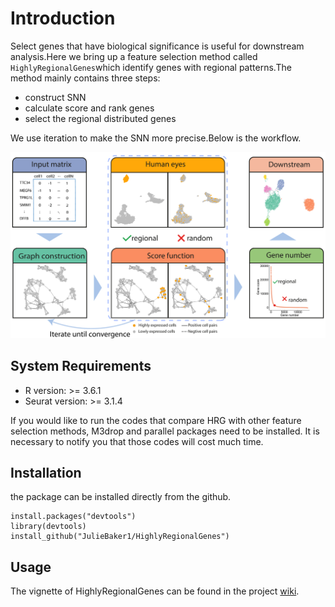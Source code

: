 Introduction
============

Select genes that have biological significance is useful for downstream
analysis.Here we bring up a feature selection method called
`HighlyRegionalGenes`which identify genes with regional patterns.The
method mainly contains three steps:

-   construct SNN
-   calculate score and rank genes
-   select the regional distributed genes

We use iteration to make the SNN more precise.Below is the workflow.

![workflow.png](https://github.com/JulieBaker1/HighlyRegionalGenes/blob/master/images/figure1.png)

System Requirements
-------------------

-   R version: &gt;= 3.6.1
-   Seurat version: &gt;= 3.1.4

If you would like to run the codes that compare HRG with other feature
selection methods, M3drop and parallel packages need to be installed. It
is necessary to notify you that those codes will cost much time.

Installation
------------

the package can be installed directly from the github.

    install.packages("devtools")
    library(devtools)
    install_github("JulieBaker1/HighlyRegionalGenes")

Usage
-----

The vignette of HighlyRegionalGenes can be found in the project
[wiki](https://github.com/JulieBaker1/HighlyRegionalGenes/wiki).
